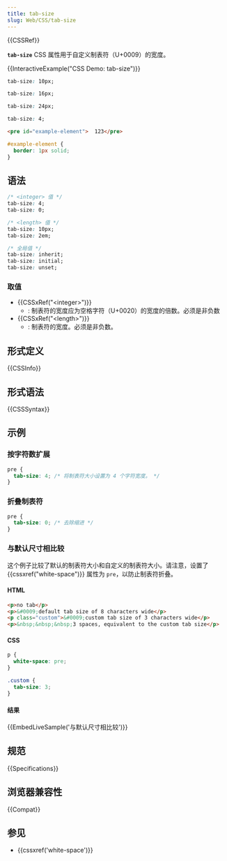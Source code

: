 ```yaml
---
title: tab-size
slug: Web/CSS/tab-size
---
```


{{CSSRef}}

**`tab-size`** CSS 属性用于自定义制表符（U+0009）的宽度。

{{InteractiveExample("CSS Demo: tab-size")}}

```css interactive-example-choice
tab-size: 10px;
```

```css interactive-example-choice
tab-size: 16px;
```

```css interactive-example-choice
tab-size: 24px;
```

```css interactive-example-choice
tab-size: 4;
```

```html interactive-example
<pre id="example-element">  123</pre>
```

```css interactive-example
#example-element {
  border: 1px solid;
}
```

## 语法

```css
/* <integer> 值 */
tab-size: 4;
tab-size: 0;

/* <length> 值 */
tab-size: 10px;
tab-size: 2em;

/* 全局值 */
tab-size: inherit;
tab-size: initial;
tab-size: unset;
```

### 取值

- {{CSSxRef("&lt;integer&gt;")}}
  - : 制表符的宽度应为空格字符（U+0020）的宽度的倍数。必须是非负数
- {{CSSxRef("&lt;length&gt;")}}
  - : 制表符的宽度。必须是非负数。

## 形式定义

{{CSSInfo}}

## 形式语法

{{CSSSyntax}}

## 示例

### 按字符数扩展

```css
pre {
  tab-size: 4; /* 将制表符大小设置为 4 个字符宽度。 */
}
```

### 折叠制表符

```css
pre {
  tab-size: 0; /* 去除缩进 */
}
```

### 与默认尺寸相比较

这个例子比较了默认的制表符大小和自定义的制表符大小。请注意，设置了 {{cssxref("white-space")}} 属性为 `pre`，以防止制表符折叠。

#### HTML

```html
<p>no tab</p>
<p>&#0009;default tab size of 8 characters wide</p>
<p class="custom">&#0009;custom tab size of 3 characters wide</p>
<p>&nbsp;&nbsp;&nbsp;3 spaces, equivalent to the custom tab size</p>
```

#### CSS

```css
p {
  white-space: pre;
}

.custom {
  tab-size: 3;
}
```

#### 结果

{{EmbedLiveSample('与默认尺寸相比较')}}

## 规范

{{Specifications}}

## 浏览器兼容性

{{Compat}}

## 参见

- {{cssxref('white-space')}}
